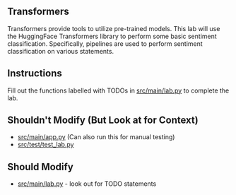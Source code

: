 ## Transformers

Transformers provide tools to utilize pre-trained models. This lab will use the HuggingFace Transformers library to perform some basic sentiment classification. Specifically, pipelines are used to perform sentiment classification on various statements.

## Instructions 
Fill out the functions labelled with TODOs in [src/main/lab.py](src/main/lab.py) to complete the lab.


## Shouldn't Modify (But Look at for Context)
- [src/main/app.py](src/main/app.py) (Can also run this for manual testing)
- [src/test/test_lab.py](src/test/test_lab.py)

## Should Modify
- [src/main/lab.py](src/main/lab.py) - look out for TODO statements